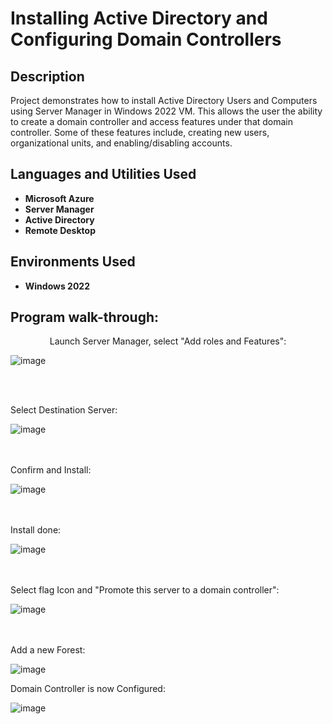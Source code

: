 <h1>Installing Active Directory and Configuring Domain Controllers</h1>



<h2>Description</h2>
Project demonstrates how to install Active Directory Users and Computers using Server Manager in Windows 2022 VM. This allows the user the ability to create a domain controller and access features under that domain controller. Some of these features include, creating new users, organizational units, and enabling/disabling accounts.
<br />


<h2>Languages and Utilities Used</h2>

- <b>Microsoft Azure</b>
- <b>Server Manager</b> 
- <b>Active Directory</b>
- <b>Remote Desktop</b>

<h2>Environments Used </h2>

- <b>Windows 2022</b> 

<h2>Program walk-through:</h2>

<p align="center">
Launch Server Manager, select "Add roles and Features": <br/>
  
![image](https://github.com/user-attachments/assets/93531a7f-87e0-4b22-ac14-b85ac5b9f9b4)

<br />
<br />

Select Destination Server: <br/>

![image](https://github.com/user-attachments/assets/98e70625-650c-4ede-bd93-6e07ea528c9f)

<br />
<br />
Confirm and Install:  <br/>

![image](https://github.com/user-attachments/assets/6c98c901-9f05-4c60-9553-dad79507bf20)

<br />
<br />
Install done:  <br/>

![image](https://github.com/user-attachments/assets/1ba67af2-db7b-4a79-b59c-6bd36904c4ca)

<br />
<br />
Select flag Icon and "Promote this server to a domain controller":  <br/>

![image](https://github.com/user-attachments/assets/7fd909ef-4905-40a0-951f-2efc5d91a83d)

<br />
<br />
Add a new Forest:  <br/>

![image](https://github.com/user-attachments/assets/3ae77454-f257-4d18-bc35-ed8c4c7eb549)

Domain Controller is now Configured:  <br/>

![image](https://github.com/user-attachments/assets/03efb45f-24dd-4e93-8047-b1a0ef4b425b)



</p>

<!--
 ```diff
- text in red
+ text in green
! text in orange
# text in gray
@@ text in purple (and bold)@@
```
--!>
